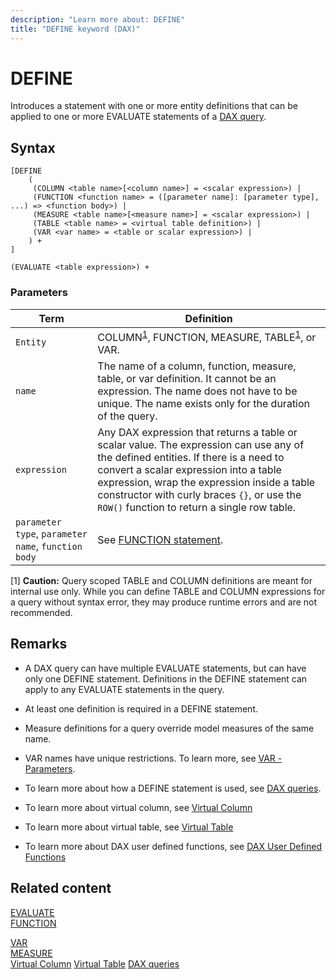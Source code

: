 ```yaml
---
description: "Learn more about: DEFINE"
title: "DEFINE keyword (DAX)"
---
```

# DEFINE

Introduces a statement with one or more entity definitions that can be applied to one or more EVALUATE statements of a [DAX query](dax-queries.md).

## Syntax

```dax
[DEFINE 
    (
     (COLUMN <table name>[<column name>] = <scalar expression>) |
     (FUNCTION <function name> = ([parameter name]: [parameter type], ...) => <function body>) |
     (MEASURE <table name>[<measure name>] = <scalar expression>) | 
     (TABLE <table name> = <virtual table definition>) | 
     (VAR <var name> = <table or scalar expression>) |
    ) + 
]

(EVALUATE <table expression>) +
```

### Parameters

|Term|Definition|
|--------|--------------|
|`Entity`|COLUMN<sup>[1](#not-rec)</sup>, FUNCTION, MEASURE, TABLE<sup>[1](#not-rec)</sup>, or VAR.|
|`name`|The name of a column, function, measure, table, or var definition. It cannot be an expression. The name does not have to be unique. The name exists only for the duration of the query.|
|`expression`|Any DAX expression that returns a table or scalar value. The expression can use any of the defined entities. If there is a need to convert a scalar expression into a table expression, wrap the expression inside a table constructor with curly braces `{}`, or use the `ROW()` function to return a single row table.|
|`parameter type`, `parameter name`, `function body`|See [FUNCTION statement](function-statement-dax.md).|

<a name="not-rec">[1]</a> **Caution:** Query scoped TABLE and COLUMN definitions are meant for internal use only. While you can define TABLE and COLUMN expressions for a query without syntax error, they may produce runtime errors and are not recommended.

## Remarks

- A DAX query can have multiple EVALUATE statements, but can have only one DEFINE statement. Definitions in the DEFINE statement can apply to any EVALUATE statements in the query.

- At least one definition is required in a DEFINE statement.

- Measure definitions for a query override model measures of the same name.

- VAR names have unique restrictions. To learn more, see [VAR - Parameters](var-dax.md#parameters).

- To learn more about how a DEFINE statement is used, see [DAX queries](dax-queries.md).

- To learn more about virtual column, see [Virtual Column](virtual-column-statement-dax.md)

- To learn more about virtual table, see [Virtual Table](virtual-table-statement-dax.md)

- To learn more about DAX user defined functions, see [DAX User Defined Functions](function-statement-dax.md)

## Related content

[EVALUATE](evaluate-statement-dax.md)  
[FUNCTION](function-statement-dax.md)

[VAR](var-dax.md)  
[MEASURE](measure-statement-dax.md)  
[Virtual Column](virtual-column-statement-dax.md)
[Virtual Table](virtual-table-statement-dax.md)
[DAX queries](dax-queries.md)
